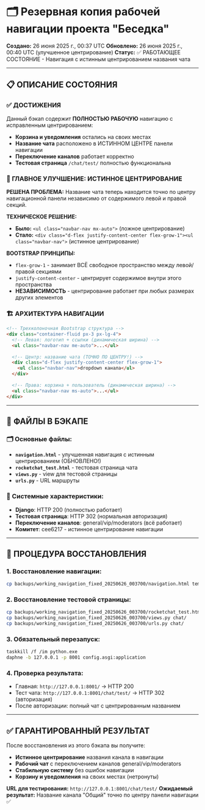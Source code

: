 # 🗂️ Резервная копия рабочей навигации проекта "Беседка"

**Создано:** 26 июня 2025 г., 00:37 UTC
**Обновлено:** 26 июня 2025 г., 00:40 UTC (улучшенное центрирование)
**Статус:** ✅ РАБОТАЮЩЕЕ СОСТОЯНИЕ - Навигация с истинным центрированием названия чата

---

## 📋 ОПИСАНИЕ СОСТОЯНИЯ

### ✅ ДОСТИЖЕНИЯ
Данный бэкап содержит **ПОЛНОСТЬЮ РАБОЧУЮ** навигацию с исправленным центрированием:
- **Корзина и уведомления** остались на своих местах
- **Название чата** расположено в ИСТИННОМ ЦЕНТРЕ панели навигации
- **Переключение каналов** работает корректно  
- **Тестовая страница** `/chat/test/` полностью функциональна

### 🎯 ГЛАВНОЕ УЛУЧШЕНИЕ: ИСТИННОЕ ЦЕНТРИРОВАНИЕ
**РЕШЕНА ПРОБЛЕМА:** Название чата теперь находится точно по центру навигационной панели независимо от содержимого левой и правой секций.

**ТЕХНИЧЕСКОЕ РЕШЕНИЕ:**
- **Было:** `<ul class="navbar-nav mx-auto">` (ложное центрирование)  
- **Стало:** `<div class="d-flex justify-content-center flex-grow-1"><ul class="navbar-nav">` (истинное центрирование)

**BOOTSTRAP ПРИНЦИПЫ:**
- `flex-grow-1` - занимает ВСЁ свободное пространство между левой/правой секциями
- `justify-content-center` - центрирует содержимое внутри этого пространства
- **НЕЗАВИСИМОСТЬ** - центрирование работает при любых размерах других элементов

### 🏗️ АРХИТЕКТУРА НАВИГАЦИИ
```html
<!-- Трехколоночная Bootstrap структура -->
<div class="container-fluid px-3 px-lg-4">
  <!-- Левая: логотип + ссылки (динамическая ширина) -->
  <ul class="navbar-nav me-auto">...</ul>
  
  <!-- Центр: название чата (ТОЧНО ПО ЦЕНТРУ!) -->
  <div class="d-flex justify-content-center flex-grow-1">
    <ul class="navbar-nav">dropdown канала</ul>
  </div>
  
  <!-- Права: корзина + пользователь (динамическая ширина) -->
  <ul class="navbar-nav ms-auto">...</ul>
</div>
```

---

## 📁 ФАЙЛЫ В БЭКАПЕ

### 🗂️ Основные файлы:
- **`navigation.html`** - улучшенная навигация с истинным центрированием (ОБНОВЛЕНО!)
- **`rocketchat_test.html`** - тестовая страница чата
- **`views.py`** - view для тестовой страницы  
- **`urls.py`** - URL маршруты

### 🔧 Системные характеристики:
- **Django**: HTTP 200 (полностью работает)
- **Тестовая страница**: HTTP 302 (нормальная авторизация)
- **Переключение каналов**: general/vip/moderators (всё работает)
- **Комитет**: cee6217 - истинное центрирование навигации

---

## 🚀 ПРОЦЕДУРА ВОССТАНОВЛЕНИЯ

### 1. Восстановление навигации:
```bash
cp backups/working_navigation_fixed_20250626_003700/navigation.html templates/includes/
```

### 2. Восстановление тестовой страницы:
```bash
cp backups/working_navigation_fixed_20250626_003700/rocketchat_test.html templates/chat/
cp backups/working_navigation_fixed_20250626_003700/views.py chat/
cp backups/working_navigation_fixed_20250626_003700/urls.py chat/
```

### 3. Обязательный перезапуск:
```bash
taskkill /f /im python.exe
daphne -b 127.0.0.1 -p 8001 config.asgi:application
```

### 4. Проверка результата:
- Главная: `http://127.0.0.1:8001/` → HTTP 200
- Тест чата: `http://127.0.0.1:8001/chat/test/` → HTTP 302 (авторизация)
- После авторизации: полный чат с центрированным названием

---

## ✅ ГАРАНТИРОВАННЫЙ РЕЗУЛЬТАТ

После восстановления из этого бэкапа вы получите:
- **Истинное центрирование** названия канала в навигации
- **Рабочий чат** с переключением каналов general/vip/moderators  
- **Стабильную систему** без ошибок навигации
- **Корзину и уведомления** на своих местах (нетронуты)

**URL для тестирования:** `http://127.0.0.1:8001/chat/test/`
**Ожидаемый результат:** Название канала "Общий" точно по центру панели навигации ✅
